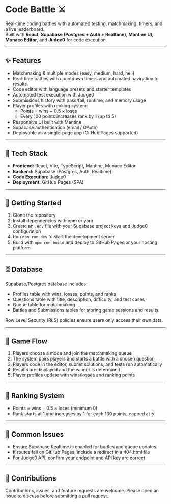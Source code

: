 # Code Battle ⚔️

Real-time coding battles with automated testing, matchmaking, timers, and a live leaderboard.  
Built with **React**, **Supabase (Postgres + Auth + Realtime)**, **Mantine UI**, **Monaco Editor**, and **Judge0** for code execution.

---

## ✨ Features

- Matchmaking & multiple modes (easy, medium, hard, hell)
- Real-time battles with countdown timers and automated navigation to results
- Code editor with language presets and starter templates
- Automated test execution with Judge0
- Submissions history with pass/fail, runtime, and memory usage
- Player profiles with ranking system:
  - Points = wins − 0.5 × loses
  - Every 100 points increases rank by 1 (up to 5)
- Responsive UI built with Mantine
- Supabase authentication (email / OAuth)
- Deployable as a single-page app (GitHub Pages supported)

---

## 🧰 Tech Stack

- **Frontend:** React, Vite, TypeScript, Mantine, Monaco Editor  
- **Backend:** Supabase (Postgres, Auth, Realtime)  
- **Code Execution:** Judge0  
- **Deployment:** GitHub Pages (SPA)

---

## 🚀 Getting Started

1. Clone the repository
2. Install dependencies with npm or yarn
3. Create an `.env` file with your Supabase project keys and Judge0 configuration
4. Run `npm run dev` to start the development server
5. Build with `npm run build` and deploy to GitHub Pages or your hosting platform

---

## 🗄️ Database

Supabase/Postgres database includes:
- Profiles table with wins, losses, points, and ranks
- Questions table with title, description, difficulty, and test cases
- Queue table for matchmaking
- Battles and Submissions tables for storing game sessions and results

Row Level Security (RLS) policies ensure users only access their own data.

---

## 🔁 Game Flow

1. Players choose a mode and join the matchmaking queue
2. The system pairs players and starts a battle with a chosen question
3. Players code in the editor, submit solutions, and tests run automatically
4. Results are displayed and the winner is determined
5. Player profiles update with wins/losses and ranking points

---

## 🧮 Ranking System

- Points = wins − 0.5 × loses (minimum 0)  
- Rank starts at 1 and increases by 1 for each 100 points, capped at 5

---

## 🐛 Common Issues

- Ensure Supabase Realtime is enabled for battles and queue updates
- If routes fail on GitHub Pages, include a redirect in a 404.html file
- For Judge0 API, confirm your endpoint and API key are correct

---

## 🙌 Contributions

Contributions, issues, and feature requests are welcome. Please open an issue to discuss before submitting a pull request.
